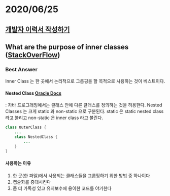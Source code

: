# 2020/06/25

## [개발자 이력서 작성하기](https://brunch.co.kr/@hee072794/132)

## What are the purpose of inner classes ([StackOverFlow](https://stackoverflow.com/questions/11398122/what-are-the-purposes-of-inner-classes))

### Best Answer 
Inner Class 는 한 곳에서 논리적으로 그룹핑을 할 목적으로 사용하는 것이 베스트이다. 

#### Nested Class [Oracle Docs](https://docs.oracle.com/javase/tutorial/java/javaOO/nested.html)
: 자바 프로그래밍에서는 클래스 안에 다른 클래스를 정의하는 것을 허용한다.
Nested Classes 는 크게 static 과 non-static 으로 구분된다. 
static 은 static nested class 라고 불리고
non-static 은 inner class 라고 불린다. 

~~~java
class OuterClass {
    ...
    class NestedClass {
        ...
    }
}
~~~  

#### 사용하는 이유
1. 한 곳(한 파일)에서 사용되는 클래스들을 그룹핑하기 위한 방법 중 하나이다 
2. 캡슐화를 증대시킨다
3. 좀 더 가독성 있고 유지보수에 용이한 코드를 야기한다
